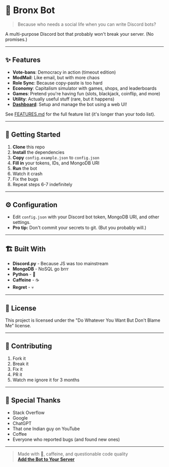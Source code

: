 # 🤖 Bronx Bot

> Because who needs a social life when you can write Discord bots?

A multi-purpose Discord bot that probably won't break your server. (No promises.)

---

## ✨ Features

- **Vote-bans**: Democracy in action (timeout edition)
- **ModMail**: Like email, but with more chaos
- **Role Sync**: Because copy-paste is too hard
- **Economy**: Capitalism simulator with games, shops, and leaderboards
- **Games**: Pretend you're having fun (slots, blackjack, coinflip, and more)
- **Utility**: Actually useful stuff (rare, but it happens)
- [**Dashboard**](https://bronxbot.onrender.com/): Setup and manage the bot using a web UI!

See [FEATURES.md](FEATURES.md) for the full feature list (it's longer than your todo list).

---

## 🚀 Getting Started

1. **Clone** this repo
2. **Install** the dependencies
3. **Copy** `config.example.json` to `config.json`
4. **Fill in** your tokens, IDs, and MongoDB URI
5. **Run** the bot
6. Watch it crash
7. Fix the bugs
8. Repeat steps 6-7 indefinitely

---

## ⚙️ Configuration

- Edit `config.json` with your Discord bot token, MongoDB URI, and other settings.
- **Pro tip:** Don't commit your secrets to git. (But you probably will.)

---

## 🏗️ Built With

- **Discord.py** - Because JS was too mainstream
- **MongoDB** - NoSQL go brrr
- **Python** - 🐍
- **Caffeine** - ☕
- **Regret** - 💀

---

## 📝 License

This project is licensed under the "Do Whatever You Want But Don't Blame Me" license.

---

## 🤝 Contributing

1. Fork it
2. Break it
3. Fix it
4. PR it
5. Watch me ignore it for 3 months

---

## 💖 Special Thanks

- Stack Overflow
- Google
- ChatGPT
- That one Indian guy on YouTube
- Coffee
- Everyone who reported bugs (and found new ones)

---

> Made with 💖, caffeine, and questionable code quality  
> [**Add the Bot to Your Server**](https://discord.com/oauth2/authorize?client_id=828380019406929962&permissions=8&integration_type=0&scope=bot)
